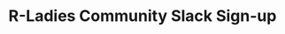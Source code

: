 ---
type: redirect
redirect: https://airtable.com/appJZFYABfCIdPYMR/pagw7FJB5tm2UQ55o/form
title: "R-Ladies Community Slack Sign-up"
---